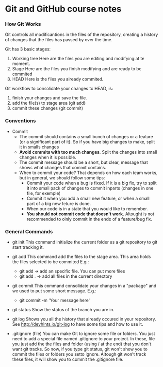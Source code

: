 # Git and GitHub course notes

### How Git Works

Git controls all modificantions in the files of the repository, creating a history of changes that the files has passed by over the time.

Git has 3 basic stages:
  1. Working tree
    Here are the files you are editing and modifying at te moment.
  2. Stage
    Here are the files you finish modifying and are ready to be commited
  3. HEAD
    Here is the files you already commited.

Git workflow to consolidate your changes to HEAD, is:
  1. finish your changes and save the file.
  2. add the file(s) to stage area (git add)
  3. commit these changes (git commit)


### Conventions

- Commit
  - The commit should contains a small bunch of changes or a feature (or a significant part of it). So if you have big changes to make, split it in smalls changes
  - **Avoid commits with too much changes.** Split the changes into small changes when it is possible.
  - The commit message should be a short, but clear, message that shows what changes that commit contains.
  - When to commit your code?
    That depends on how each team works, but in general, we should follow some tips:
    - Commit your code when a bug is fixed. If it is a big fix, try to split it into small pack of changes to commit inparts (changes in one file, for exemple)
    - Commit it when you add a small new feature, or when a small part of a big new feture is done.
    - When our code is in a state that you would like to remember.
    - **You should not commit code that doesn't work**. Altought is not recommended to olnly commit in the endo of a feature/bug fix.

### General Commands

- git init
  This command initialize the current folder as a git repository to git start tracking it.

- git add
  This command add the files to the stage area. This area holds the files selected to be commited
  E.g.:
    - git add <file-name> -> add an specific file. You can put more files
    - git add . -> add all files in the current directory

- git commit
  This command consolidate your changes in a "package" and we used to put some short message.
  E.g.:
    - git commit -m 'Your message here'

- git status
  Show the status of the branch you are in.

- git log
  Shows you all the history that already occured in your repository. See http://devhints.io/git-log to have some tips and how to use it.

- .gitignore (file)
  You can make Git to ignore some file or folders. You just need to add a special file named .gitignore to your project.
  In these, file you just add the the files and folder (using / at the end) that you don't want git tracks.
  So now, if you type git status, git won't show you to commit the files or folders you setto ignore.
  Altough git won't track these files, it will show you to commit the .gitignore file.